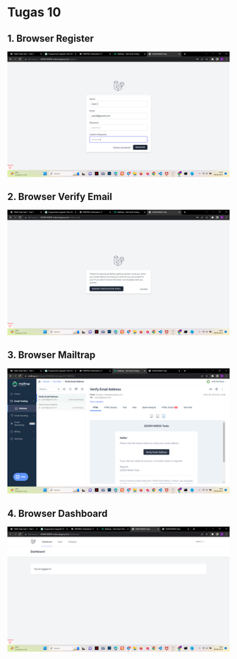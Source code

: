 # Tugas 10

## 1. Browser Register
![Alt text](screenshot/tugas10/Browserregister.png)
## 2. Browser Verify Email
![Alt text](screenshot/tugas10/Browserverify.png)
## 3. Browser Mailtrap
![Alt text](screenshot/tugas10/Browsermailtrap.png)
## 4. Browser Dashboard
![Alt text](screenshot/tugas10/Browserdashboard.png)
